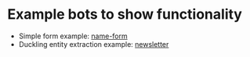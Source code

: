 # Example bots to show functionality
- Simple form example: [name-form](name-form)
- Duckling entity extraction example: [newsletter](newsletter)